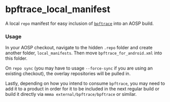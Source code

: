 bpftrace_local_manifest
=======================

A local `repo` manifest for easy inclusion of
[`bpftrace`](https://github.com/iovisor/bpftrace) into an AOSP build.

### Usage

In your AOSP checkout, navigate to the hidden `.repo` folder and create another
folder, `local_manifests`. Then move `bpftrace_for_android.xml` into this
folder.

On `repo sync` (you may have to usage `--force-sync` if you are using an
existing checkout), the overlay repositories will be pulled in.

Lastly, depending on how you intend to consume `bpftrace`, you may need to add
it to a product in order for it to be included in the next regular build or
build it directly via `mmma external/bpftrace/bpftrace` or similar.
